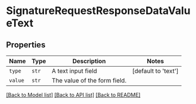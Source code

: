 # SignatureRequestResponseDataValueText



## Properties
Name | Type | Description | Notes
------------ | ------------- | ------------- | -------------
| `type` | ```str``` |  A text input field  |  [default to 'text'] |
| `value` | ```str``` |  The value of the form field.  |  |

[[Back to Model list]](../README.md#documentation-for-models) [[Back to API list]](../README.md#documentation-for-api-endpoints) [[Back to README]](../README.md)

